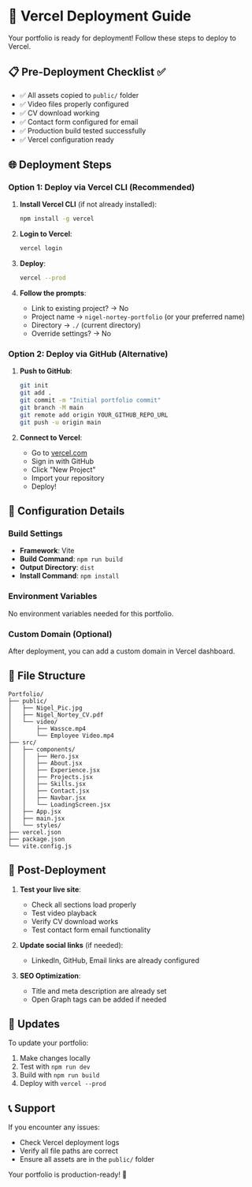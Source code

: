 # 🚀 Vercel Deployment Guide

Your portfolio is ready for deployment! Follow these steps to deploy to Vercel.

## 📋 Pre-Deployment Checklist ✅

- ✅ All assets copied to `public/` folder
- ✅ Video files properly configured
- ✅ CV download working
- ✅ Contact form configured for email
- ✅ Production build tested successfully
- ✅ Vercel configuration ready

## 🌐 Deployment Steps

### Option 1: Deploy via Vercel CLI (Recommended)

1. **Install Vercel CLI** (if not already installed):
   ```bash
   npm install -g vercel
   ```

2. **Login to Vercel**:
   ```bash
   vercel login
   ```

3. **Deploy**:
   ```bash
   vercel --prod
   ```

4. **Follow the prompts**:
   - Link to existing project? → No
   - Project name → `nigel-nortey-portfolio` (or your preferred name)
   - Directory → `./` (current directory)
   - Override settings? → No

### Option 2: Deploy via GitHub (Alternative)

1. **Push to GitHub**:
   ```bash
   git init
   git add .
   git commit -m "Initial portfolio commit"
   git branch -M main
   git remote add origin YOUR_GITHUB_REPO_URL
   git push -u origin main
   ```

2. **Connect to Vercel**:
   - Go to [vercel.com](https://vercel.com)
   - Sign in with GitHub
   - Click "New Project"
   - Import your repository
   - Deploy!

## 🔧 Configuration Details

### Build Settings
- **Framework**: Vite
- **Build Command**: `npm run build`
- **Output Directory**: `dist`
- **Install Command**: `npm install`

### Environment Variables
No environment variables needed for this portfolio.

### Custom Domain (Optional)
After deployment, you can add a custom domain in Vercel dashboard.

## 📁 File Structure
```
Portfolio/
├── public/
│   ├── Nigel_Pic.jpg
│   ├── Nigel_Nortey_CV.pdf
│   └── video/
│       ├── Wassce.mp4
│       └── Employee Video.mp4
├── src/
│   ├── components/
│   │   ├── Hero.jsx
│   │   ├── About.jsx
│   │   ├── Experience.jsx
│   │   ├── Projects.jsx
│   │   ├── Skills.jsx
│   │   ├── Contact.jsx
│   │   ├── Navbar.jsx
│   │   └── LoadingScreen.jsx
│   ├── App.jsx
│   ├── main.jsx
│   └── styles/
├── vercel.json
├── package.json
└── vite.config.js
```

## 🎯 Post-Deployment

1. **Test your live site**:
   - Check all sections load properly
   - Test video playback
   - Verify CV download works
   - Test contact form email functionality

2. **Update social links** (if needed):
   - LinkedIn, GitHub, Email links are already configured

3. **SEO Optimization**:
   - Title and meta description are already set
   - Open Graph tags can be added if needed

## 🔄 Updates

To update your portfolio:
1. Make changes locally
2. Test with `npm run dev`
3. Build with `npm run build`
4. Deploy with `vercel --prod`

## 📞 Support

If you encounter any issues:
- Check Vercel deployment logs
- Verify all file paths are correct
- Ensure all assets are in the `public/` folder

Your portfolio is production-ready! 🎉
